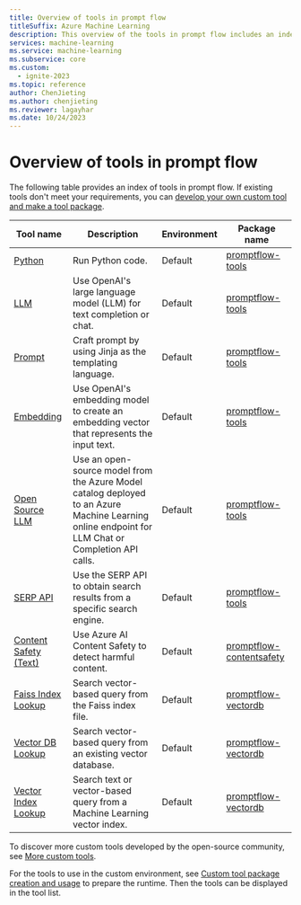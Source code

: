 ```yaml
---
title: Overview of tools in prompt flow
titleSuffix: Azure Machine Learning
description: This overview of the tools in prompt flow includes an index table for tools and the instructions for custom tool package creation and tool package usage.
services: machine-learning
ms.service: machine-learning
ms.subservice: core
ms.custom:
  - ignite-2023
ms.topic: reference
author: ChenJieting
ms.author: chenjieting
ms.reviewer: lagayhar
ms.date: 10/24/2023
---
```


# Overview of tools in prompt flow

The following table provides an index of tools in prompt flow. If existing tools don't meet your requirements, you can [develop your own custom tool and make a tool package](https://microsoft.github.io/promptflow/how-to-guides/develop-a-tool/create-and-use-tool-package.html).


| Tool name | Description | Environment | Package name |
|------|-----------|-------------|--------------|
| [Python](./python-tool.md) | Run Python code. | Default | [promptflow-tools](https://pypi.org/project/promptflow-tools/) |
| [LLM](./llm-tool.md) | Use OpenAI's large language model (LLM) for text completion or chat. | Default | [promptflow-tools](https://pypi.org/project/promptflow-tools/) |
| [Prompt](./prompt-tool.md) | Craft prompt by using Jinja as the templating language. | Default | [promptflow-tools](https://pypi.org/project/promptflow-tools/) |
| [Embedding](./embedding-tool.md) | Use OpenAI's embedding model to create an embedding vector that represents the input text. | Default | [promptflow-tools](https://pypi.org/project/promptflow-tools/) |
| [Open Source LLM](./open-source-llm-tool.md) | Use an open-source model from the Azure Model catalog deployed to an Azure Machine Learning online endpoint for LLM Chat or Completion API calls. | Default | [promptflow-tools](https://pypi.org/project/promptflow-tools/) |
| [SERP API](./serp-api-tool.md) | Use the SERP API to obtain search results from a specific search engine. | Default | [promptflow-tools](https://pypi.org/project/promptflow-tools/) |
| [Content Safety (Text)](./content-safety-text-tool.md) | Use Azure AI Content Safety to detect harmful content. | Default | [promptflow-contentsafety](https://pypi.org/project/promptflow-contentsafety/) |
| [Faiss Index Lookup](./faiss-index-lookup-tool.md) | Search vector-based query from the Faiss index file. | Default | [promptflow-vectordb](https://pypi.org/project/promptflow-vectordb/) |
| [Vector DB Lookup](./vector-db-lookup-tool.md) | Search vector-based query from an existing vector database. | Default | [promptflow-vectordb](https://pypi.org/project/promptflow-vectordb/) |
| [Vector Index Lookup](./vector-index-lookup-tool.md) | Search text or vector-based query from a Machine Learning vector index. | Default | [promptflow-vectordb](https://pypi.org/project/promptflow-vectordb/) |

To discover more custom tools developed by the open-source community, see [More custom tools](https://microsoft.github.io/promptflow/integrations/tools/index.html).

For the tools to use in the custom environment, see [Custom tool package creation and usage](../how-to-custom-tool-package-creation-and-usage.md#prepare-runtime) to prepare the runtime. Then the tools can be displayed in the tool list.
